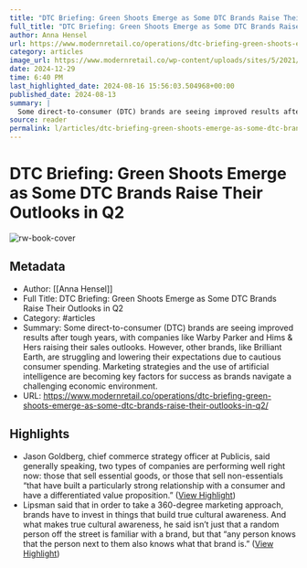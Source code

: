 ```yaml
---
title: "DTC Briefing: Green Shoots Emerge as Some DTC Brands Raise Their Outlooks in Q2"
full_title: "DTC Briefing: Green Shoots Emerge as Some DTC Brands Raise Their Outlooks in Q2"
author: Anna Hensel
url: https://www.modernretail.co/operations/dtc-briefing-green-shoots-emerge-as-some-dtc-brands-raise-their-outlooks-in-q2/
category: articles
image_url: https://www.modernretail.co/wp-content/uploads/sites/5/2021/02/MR_DTC_email-banner-06.jpg
date: 2024-12-29
time: 6:40 PM
last_highlighted_date: 2024-08-16 15:56:03.504968+00:00
published_date: 2024-08-13
summary: |
  Some direct-to-consumer (DTC) brands are seeing improved results after tough years, with companies like Warby Parker and Hims & Hers raising their sales outlooks. However, other brands, like Brilliant Earth, are struggling and lowering their expectations due to cautious consumer spending. Marketing strategies and the use of artificial intelligence are becoming key factors for success as brands navigate a challenging economic environment.
source: reader
permalink: l/articles/dtc-briefing-green-shoots-emerge-as-some-dtc-brands-raise-their-outlooks-in-q-2
---
```

# DTC Briefing: Green Shoots Emerge as Some DTC Brands Raise Their Outlooks in Q2

![rw-book-cover](https://www.modernretail.co/wp-content/uploads/sites/5/2021/02/MR_DTC_email-banner-06.jpg)

## Metadata
- Author: [[Anna Hensel]]
- Full Title: DTC Briefing: Green Shoots Emerge as Some DTC Brands Raise Their Outlooks in Q2
- Category: #articles
- Summary: Some direct-to-consumer (DTC) brands are seeing improved results after tough years, with companies like Warby Parker and Hims & Hers raising their sales outlooks. However, other brands, like Brilliant Earth, are struggling and lowering their expectations due to cautious consumer spending. Marketing strategies and the use of artificial intelligence are becoming key factors for success as brands navigate a challenging economic environment.
- URL: https://www.modernretail.co/operations/dtc-briefing-green-shoots-emerge-as-some-dtc-brands-raise-their-outlooks-in-q2/

## Highlights
- Jason Goldberg, chief commerce strategy officer at Publicis, said generally speaking, two types of companies are performing well right now: those that sell essential goods, or those that sell non-essentials “that have built a particularly strong relationship with a consumer and have a differentiated value proposition.” ([View Highlight](https://read.readwise.io/read/01j5dyafjg12psj50k9khz1zn2))
- Lipsman said that in order to take a 360-degree marketing approach, brands have to invest in things that build true cultural awareness. And what makes true cultural awareness, he said isn’t just that a random person off the street is familiar with a brand, but that “any person knows that the person next to them also knows what that brand is.” ([View Highlight](https://read.readwise.io/read/01j5dyebkty0nednh2m6xsa3tj))


